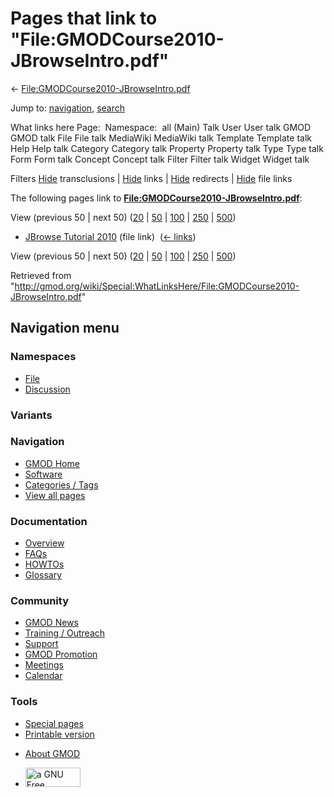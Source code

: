 <div id="mw-page-base" class="noprint">

</div>

<div id="mw-head-base" class="noprint">

</div>

<div id="content" class="mw-body" role="main">

<span id="top"></span>

<div id="mw-js-message" style="display:none;">

</div>



# <span dir="auto">Pages that link to "File:GMODCourse2010-JBrowseIntro.pdf"</span>

<div id="bodyContent">

<div id="contentSub">

←
[File:GMODCourse2010-JBrowseIntro.pdf](/wiki/File:GMODCourse2010-JBrowseIntro.pdf "File:GMODCourse2010-JBrowseIntro.pdf")

</div>

<div id="jump-to-nav" class="mw-jump">

Jump to: [navigation](#mw-navigation), [search](#p-search)

</div>

<div id="mw-content-text">

What links here Page:  Namespace:  all (Main) Talk User User talk GMOD
GMOD talk File File talk MediaWiki MediaWiki talk Template Template talk
Help Help talk Category Category talk Property Property talk Type Type
talk Form Form talk Concept Concept talk Filter Filter talk Widget
Widget talk

Filters
[Hide](/mediawiki/index.php?title=Special:WhatLinksHere/File:GMODCourse2010-JBrowseIntro.pdf&hidetrans=1 "Special:WhatLinksHere/File:GMODCourse2010-JBrowseIntro.pdf")
transclusions \|
[Hide](/mediawiki/index.php?title=Special:WhatLinksHere/File:GMODCourse2010-JBrowseIntro.pdf&hidelinks=1 "Special:WhatLinksHere/File:GMODCourse2010-JBrowseIntro.pdf")
links \|
[Hide](/mediawiki/index.php?title=Special:WhatLinksHere/File:GMODCourse2010-JBrowseIntro.pdf&hideredirs=1 "Special:WhatLinksHere/File:GMODCourse2010-JBrowseIntro.pdf")
redirects \|
[Hide](/mediawiki/index.php?title=Special:WhatLinksHere/File:GMODCourse2010-JBrowseIntro.pdf&hideimages=1 "Special:WhatLinksHere/File:GMODCourse2010-JBrowseIntro.pdf")
file links

The following pages link to
**[File:GMODCourse2010-JBrowseIntro.pdf](/wiki/File:GMODCourse2010-JBrowseIntro.pdf "File:GMODCourse2010-JBrowseIntro.pdf")**:

View (previous 50 \| next 50)
([20](/mediawiki/index.php?title=Special:WhatLinksHere/File:GMODCourse2010-JBrowseIntro.pdf&limit=20 "Special:WhatLinksHere/File:GMODCourse2010-JBrowseIntro.pdf")
\|
[50](/mediawiki/index.php?title=Special:WhatLinksHere/File:GMODCourse2010-JBrowseIntro.pdf&limit=50 "Special:WhatLinksHere/File:GMODCourse2010-JBrowseIntro.pdf")
\|
[100](/mediawiki/index.php?title=Special:WhatLinksHere/File:GMODCourse2010-JBrowseIntro.pdf&limit=100 "Special:WhatLinksHere/File:GMODCourse2010-JBrowseIntro.pdf")
\|
[250](/mediawiki/index.php?title=Special:WhatLinksHere/File:GMODCourse2010-JBrowseIntro.pdf&limit=250 "Special:WhatLinksHere/File:GMODCourse2010-JBrowseIntro.pdf")
\|
[500](/mediawiki/index.php?title=Special:WhatLinksHere/File:GMODCourse2010-JBrowseIntro.pdf&limit=500 "Special:WhatLinksHere/File:GMODCourse2010-JBrowseIntro.pdf"))

- [JBrowse Tutorial
  2010](/wiki/JBrowse_Tutorial_2010 "JBrowse Tutorial 2010") (file link)
  ‎ <span class="mw-whatlinkshere-tools">([←
  links](/mediawiki/index.php?title=Special:WhatLinksHere&target=JBrowse+Tutorial+2010 "Special:WhatLinksHere"))</span>

View (previous 50 \| next 50)
([20](/mediawiki/index.php?title=Special:WhatLinksHere/File:GMODCourse2010-JBrowseIntro.pdf&limit=20 "Special:WhatLinksHere/File:GMODCourse2010-JBrowseIntro.pdf")
\|
[50](/mediawiki/index.php?title=Special:WhatLinksHere/File:GMODCourse2010-JBrowseIntro.pdf&limit=50 "Special:WhatLinksHere/File:GMODCourse2010-JBrowseIntro.pdf")
\|
[100](/mediawiki/index.php?title=Special:WhatLinksHere/File:GMODCourse2010-JBrowseIntro.pdf&limit=100 "Special:WhatLinksHere/File:GMODCourse2010-JBrowseIntro.pdf")
\|
[250](/mediawiki/index.php?title=Special:WhatLinksHere/File:GMODCourse2010-JBrowseIntro.pdf&limit=250 "Special:WhatLinksHere/File:GMODCourse2010-JBrowseIntro.pdf")
\|
[500](/mediawiki/index.php?title=Special:WhatLinksHere/File:GMODCourse2010-JBrowseIntro.pdf&limit=500 "Special:WhatLinksHere/File:GMODCourse2010-JBrowseIntro.pdf"))

</div>

<div class="printfooter">

Retrieved from
"<http://gmod.org/wiki/Special:WhatLinksHere/File:GMODCourse2010-JBrowseIntro.pdf>"

</div>

<div id="catlinks" class="catlinks catlinks-allhidden">

</div>

<div class="visualClear">

</div>

</div>

</div>

<div id="mw-navigation">

## Navigation menu

<div id="mw-head">



<div id="left-navigation">

<div id="p-namespaces" class="vectorTabs" role="navigation"
aria-labelledby="p-namespaces-label">

### Namespaces

- <span id="ca-nstab-image"><a href="/wiki/File:GMODCourse2010-JBrowseIntro.pdf" accesskey="c"
  title="View the file page [c]">File</a></span>
- <span id="ca-talk"><a
  href="/mediawiki/index.php?title=File_talk:GMODCourse2010-JBrowseIntro.pdf&amp;action=edit&amp;redlink=1"
  accesskey="t"
  title="Discussion about the content page [t]">Discussion</a></span>

</div>

<div id="p-variants" class="vectorMenu emptyPortlet" role="navigation"
aria-labelledby="p-variants-label">

### 

### Variants[](#)

<div class="menu">

</div>

</div>

</div>

<div id="right-navigation">





</div>



</div>

</div>

</div>

<div id="mw-panel">

<div id="p-logo" role="banner">

<a href="/wiki/Main_Page"
style="background-image: url(http://gmod.org/images/GMOD-cogs.png);"
title="Visit the main page"></a>

</div>

<div id="p-Navigation" class="portal" role="navigation"
aria-labelledby="p-Navigation-label">

### Navigation

<div class="body">

- <span id="n-GMOD-Home">[GMOD Home](/wiki/Main_Page)</span>
- <span id="n-Software">[Software](/wiki/GMOD_Components)</span>
- <span id="n-Categories-.2F-Tags">[Categories /
  Tags](/wiki/Categories)</span>
- <span id="n-View-all-pages">[View all
  pages](/wiki/Special:AllPages)</span>

</div>

</div>

<div id="p-Documentation" class="portal" role="navigation"
aria-labelledby="p-Documentation-label">

### Documentation

<div class="body">

- <span id="n-Overview">[Overview](/wiki/Overview)</span>
- <span id="n-FAQs">[FAQs](/wiki/Category:FAQ)</span>
- <span id="n-HOWTOs">[HOWTOs](/wiki/Category:HOWTO)</span>
- <span id="n-Glossary">[Glossary](/wiki/Glossary)</span>

</div>

</div>

<div id="p-Community" class="portal" role="navigation"
aria-labelledby="p-Community-label">

### Community

<div class="body">

- <span id="n-GMOD-News">[GMOD News](/wiki/GMOD_News)</span>
- <span id="n-Training-.2F-Outreach">[Training /
  Outreach](/wiki/Training_and_Outreach)</span>
- <span id="n-Support">[Support](/wiki/Support)</span>
- <span id="n-GMOD-Promotion">[GMOD
  Promotion](/wiki/GMOD_Promotion)</span>
- <span id="n-Meetings">[Meetings](/wiki/Meetings)</span>
- <span id="n-Calendar">[Calendar](/wiki/Calendar)</span>

</div>

</div>

<div id="p-tb" class="portal" role="navigation"
aria-labelledby="p-tb-label">

### Tools

<div class="body">

- <span id="t-specialpages"><a href="/wiki/Special:SpecialPages" accesskey="q"
  title="A list of all special pages [q]">Special pages</a></span>
- <span id="t-print"><a
  href="/mediawiki/index.php?title=Special:WhatLinksHere/File:GMODCourse2010-JBrowseIntro.pdf&amp;printable=yes"
  rel="alternate" accesskey="p"
  title="Printable version of this page [p]">Printable version</a></span>

</div>

</div>

</div>

</div>

<div id="footer" role="contentinfo">

- <span id="footer-places-about">[About
  GMOD](/wiki/GMOD:About "GMOD:About")</span>

<!-- -->

- <span id="footer-copyrightico">[<img src="http://www.gnu.org/graphics/gfdl-logo-small.png" width="88"
  height="31" alt="a GNU Free Documentation License" />](http://www.gnu.org/licenses/fdl-1.3.html)</span>




</div>
